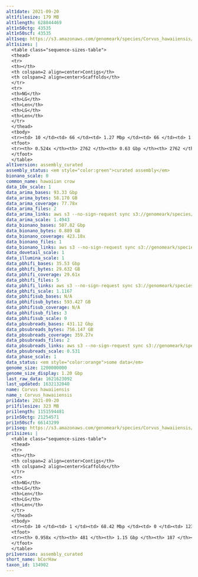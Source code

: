 ```yaml
---
alt1date: 2021-09-20
alt1filesize: 179 MB
alt1length: 628844469
alt1n50ctg: 43535
alt1n50scf: 43535
alt1seq: https://s3.amazonaws.com/genomeark/species/Corvus_hawaiiensis/bCorHaw1/assembly_curated/bCorHaw1.alt.cur.20210920.fasta.gz
alt1sizes: |
  <table class="sequence-sizes-table">
  <thead>
  <tr>
  <th></th>
  <th colspan=2 align=center>Contigs</th>
  <th colspan=2 align=center>Scaffolds</th>
  </tr>
  <tr>
  <th>NG</th>
  <th>LG</th>
  <th>Len</th>
  <th>LG</th>
  <th>Len</th>
  </tr>
  </thead>
  <tbody>
  <tr><td> 10 </td><td> 66 </td><td> 1.27 Mbp </td><td> 66 </td><td> 1.27 Mbp </td></tr>  <tr><td> 20 </td><td> 189 </td><td> 0.79 Mbp </td><td> 189 </td><td> 0.79 Mbp </td></tr>  <tr><td> 30 </td><td> 383 </td><td> 0.49 Mbp </td><td> 383 </td><td> 0.49 Mbp </td></tr>  <tr><td> 40 </td><td> 722 </td><td> 0.26 Mbp </td><td> 722 </td><td> 0.26 Mbp </td></tr>  <tr style="background-color:#cccccc;"><td> 50 </td><td> 1935 </td><td> 43.54 Kbp </td><td> 1935 </td><td> 43.54 Kbp </td></tr>  <tr><td> 60 </td><td> - </td><td> - </td><td> - </td><td> - </td></tr>  <tr><td> 70 </td><td> - </td><td> - </td><td> - </td><td> - </td></tr>  <tr><td> 80 </td><td> - </td><td> - </td><td> - </td><td> - </td></tr>  <tr><td> 90 </td><td> - </td><td> - </td><td> - </td><td> - </td></tr>  <tr><td> 100 </td><td> - </td><td> - </td><td> - </td><td> - </td></tr>  </tbody>
  <tfoot>
  <tr><th> 0.524x </th><th> 2762 </th><th> 0.63 Gbp </th><th> 2762 </th><th> 0.63 Gbp </th></tr>
  </tfoot>
  </table>
alt1version: assembly_curated
assembly_status: <em style="color:green">curated assembly</em>
bionano_scale: 0
common_name: hawaiian crow
data_10x_scale: 1
data_arima_bases: 93.33 Gbp
data_arima_bytes: 58.170 GB
data_arima_coverage: 77.78x
data_arima_files: 2
data_arima_links: aws s3 --no-sign-request sync s3://genomeark/species/Corvus_hawaiiensis/bCorHaw1/genomic_data/arima/ .<br>
data_arima_scale: 1.4943
data_bionano_bases: 507.82 Gbp
data_bionano_bytes: 0.889 GB
data_bionano_coverage: 423.18x
data_bionano_files: 1
data_bionano_links: aws s3 --no-sign-request sync s3://genomeark/species/Corvus_hawaiiensis/bCorHaw1/genomic_data/bionano/ .<br>
data_dovetail_scale: 1
data_illumina_scale: 1
data_pbhifi_bases: 35.53 Gbp
data_pbhifi_bytes: 29.632 GB
data_pbhifi_coverage: 29.61x
data_pbhifi_files: 5
data_pbhifi_links: aws s3 --no-sign-request sync s3://genomeark/species/Corvus_hawaiiensis/bCorHaw1/genomic_data/pacbio/ . --exclude "*subreads.bam*"<br>
data_pbhifi_scale: 1.1167
data_pbhifisub_bases: N/A
data_pbhifisub_bytes: 593.427 GB
data_pbhifisub_coverage: N/A
data_pbhifisub_files: 3
data_pbhifisub_scale: 0
data_pbsubreads_bases: 431.12 Gbp
data_pbsubreads_bytes: 756.147 GB
data_pbsubreads_coverage: 359.27x
data_pbsubreads_files: 2
data_pbsubreads_links: aws s3 --no-sign-request sync s3://genomeark/species/Corvus_hawaiiensis/bCorHaw1/genomic_data/pacbio/ . --exclude "*ccs*bam*"<br>
data_pbsubreads_scale: 0.531
data_phase_scale: 1
data_status: <em style="color:orange">some data</em>
genome_size: 1200000000
genome_size_display: 1.20 Gbp
last_raw_data: 1621623092
last_updated: 1632132040
name: Corvus hawaiiensis
name_: Corvus_hawaiiensis
pri1date: 2021-09-20
pri1filesize: 323 MB
pri1length: 1151594481
pri1n50ctg: 21254571
pri1n50scf: 66143299
pri1seq: https://s3.amazonaws.com/genomeark/species/Corvus_hawaiiensis/bCorHaw1/assembly_curated/bCorHaw1.pri.cur.20210920.fasta.gz
pri1sizes: |
  <table class="sequence-sizes-table">
  <thead>
  <tr>
  <th></th>
  <th colspan=2 align=center>Contigs</th>
  <th colspan=2 align=center>Scaffolds</th>
  </tr>
  <tr>
  <th>NG</th>
  <th>LG</th>
  <th>Len</th>
  <th>LG</th>
  <th>Len</th>
  </tr>
  </thead>
  <tbody>
  <tr><td> 10 </td><td> 1 </td><td> 68.42 Mbp </td><td> 0 </td><td> 123.45 Mbp </td></tr>  <tr><td> 20 </td><td> 3 </td><td> 48.06 Mbp </td><td> 1 </td><td> 121.53 Mbp </td></tr>  <tr><td> 30 </td><td> 6 </td><td> 35.05 Mbp </td><td> 3 </td><td> 80.11 Mbp </td></tr>  <tr><td> 40 </td><td> 10 </td><td> 24.60 Mbp </td><td> 4 </td><td> 79.83 Mbp </td></tr>  <tr style="background-color:#cccccc;"><td> 50 </td><td> 15 </td><td style="background-color:#88ff88;"> 21.25 Mbp </td><td> 6 </td><td style="background-color:#88ff88;"> 66.14 Mbp </td></tr>  <tr><td> 60 </td><td> 23 </td><td> 12.49 Mbp </td><td> 8 </td><td> 40.98 Mbp </td></tr>  <tr><td> 70 </td><td> 34 </td><td> 8.83 Mbp </td><td> 12 </td><td> 23.99 Mbp </td></tr>  <tr><td> 80 </td><td> 51 </td><td> 5.63 Mbp </td><td> 17 </td><td> 21.09 Mbp </td></tr>  <tr><td> 90 </td><td> 95 </td><td> 1.55 Mbp </td><td> 25 </td><td> 8.70 Mbp </td></tr>  <tr><td> 100 </td><td> - </td><td> - </td><td> - </td><td> - </td></tr>  </tbody>
  <tfoot>
  <tr><th> 0.958x </th><th> 481 </th><th> 1.15 Gbp </th><th> 187 </th><th> 1.15 Gbp </th></tr>
  </tfoot>
  </table>
pri1version: assembly_curated
short_name: bCorHaw
taxon_id: 134902
---
```

